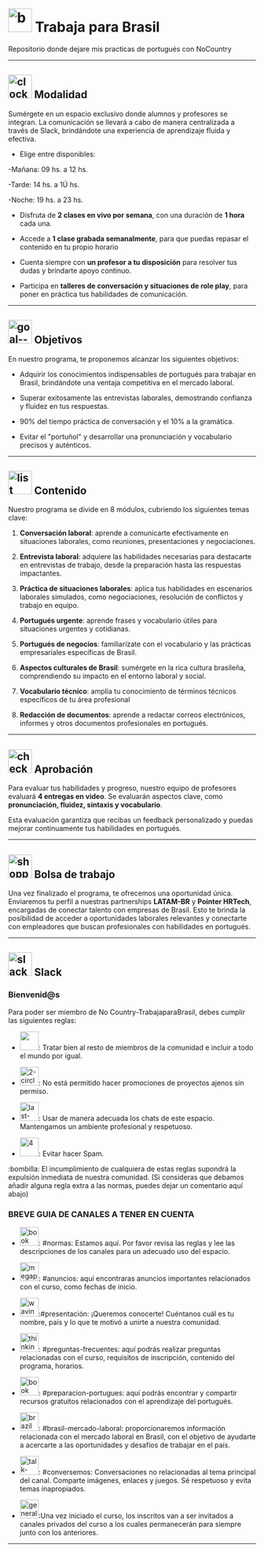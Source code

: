 # <img width="48" height="48" src="https://img.icons8.com/fluency/48/brazil.png" alt="brazil"/> Trabaja para Brasil

Repositorio donde dejare mis practicas de portugués con NoCountry

---

## <img width="48" height="48" src="https://img.icons8.com/dusk/48/clock--v1.png" alt="clock--v1"/> Modalidad

Sumérgete en un espacio exclusivo donde alumnos y profesores se integran. La comunicación se llevará a cabo de manera centralizada a través de Slack, brindándote una experiencia de aprendizaje fluida y efectiva.

- Elige entre disponibles:

-Mañana: 09 hs. a 12 hs.

-Tarde: 14 hs. a 1Ú hs.

-Noche: 19 hs. a 23 hs.

- Disfruta de **2 clases en vivo por semana**, con una duración de **1 hora** cada una.

- Accede a **1 clase grabada semanalmente**, para que puedas repasar el contenido en tu propio horario

- Cuenta siempre con **un profesor a tu disposición** para resolver tus dudas y brindarte apoyo continuo.

- Participa en **talleres de conversación y situaciones de role play**, para poner en práctica tus habilidades de comunicación.

---

## <img width="48" height="48" src="https://img.icons8.com/color/48/goal--v1.png" alt="goal--v1"/> Objetivos

En nuestro programa, te proponemos alcanzar los siguientes objetivos:

- Adquirir los conocimientos indispensables de portugués para trabajar en Brasil, brindándote una ventaja competitiva en el mercado laboral.

- Superar exitosamente las entrevistas laborales, demostrando confianza y fluidez en tus respuestas.

- 90% del tiempo práctica de conversación y el 10% a la gramática.

- Evitar el "portuñol" y desarrollar una pronunciación y vocabulario precisos y auténticos.

---

## <img width="48" height="48" src="https://img.icons8.com/bubbles/48/list.png" alt="list"/> Contenido

Nuestro programa se divide en 8 módulos, cubriendo los siguientes temas clave:

1. **Conversación laboral**: aprende a comunicarte efectivamente en situaciones laborales, como reuniones, presentaciones y negociaciones.

2. **Entrevista laboral**:  adquiere las habilidades necesarias para destacarte en entrevistas de trabajo, desde la preparación hasta las respuestas impactantes.

3.  **Práctica de situaciones laborales**: aplica tus habilidades en escenarios laborales simulados, como negociaciones,
resolución de conflictos y trabajo en equipo.

4. **Portugués urgente**: aprende frases y vocabulario útiles para situaciones urgentes y cotidianas.

5. **Portugués de negocios**: familiarízate con el vocabulario y las prácticas empresariales específicas de Brasil.

6. **Aspectos culturales de Brasil**: sumérgete en la rica cultura brasileña, comprendiendo su impacto en el entorno laboral
y social.

7. **Vocabulario técnico**: amplía tu conocimiento de términos técnicos específicos de tu área profesional

8. **Redacción de documentos**: aprende a redactar correos electrónicos, informes y otros documentos profesionales en portugués.

---

## <img width="48" height="48" src="https://img.icons8.com/emoji/48/check-mark-button-emoji.png" alt="check-mark-button-emoji"/> Aprobación

Para evaluar tus habilidades y progreso, nuestro equipo de profesores evaluará **4 entregas en video**. Se evaluarán
aspectos clave, como **pronunciación, fluidez, sintaxis y vocabulario**.

Esta evaluación garantiza que recibas un feedback personalizado y puedas mejorar continuamente tus habilidades en portugués.

---

## <img width="48" height="48" src="https://img.icons8.com/color/48/shopping-bag--v1.png" alt="shopping-bag--v1"/> Bolsa de trabajo

Una vez finalizado el programa, te ofrecemos una oportunidad única. Enviaremos tu perfil a nuestras partnerships **LATAM-BR** y **Pointer HRTech**,  encargadas de conectar talento con empresas de Brasil. Esto te brinda la posibilidad de acceder a
oportunidades laborales relevantes y conectarte con empleadores que buscan profesionales con habilidades en portugués.


---

## <img width="48" height="48" src="https://img.icons8.com/color/48/slack-new.png" alt="slack-new"/> Slack

### Bienvenid@s

Para poder ser miembro de No Country-TrabajaparaBrasil, debes cumplir las siguientes reglas:

- <img width="38" height="38" src="https://img.icons8.com/dusk/38/1.png" al3="1"/>: Tratar bien al resto de miembros de la comunidad e incluir a todo el mundo por igual.

- <img width="38" height="38" src="https://img.icons8.com/cute-clipart/38/2-circle-c.png" alt="2-circle-c"/>: No está permitido hacer promociones de proyectos ajenos sin permiso.

- <img width="38" height="38" src="https://img.icons8.com/doodle/38/last-hour-time-and-date.png" alt="last-hour-time-and-date"/>: Usar de manera adecuada los chats de este espacio. Mantengamos un ambiente profesional y respetuoso.

- <img width="38" height="38" src="https://img.icons8.com/clouds/38/4.png" alt="4"/>: Evitar hacer Spam.

:bombilla: El incumplimiento de cualquiera de estas reglas supondrá la expulsión inmediata de nuestra comunidad.
(Si consideras que debamos añadir alguna regla extra a las normas, puedes dejar un comentario aquí abajo)


### BREVE GUIA DE CANALES A TENER EN CUENTA

- <img width="38" height="38" src="https://img.icons8.com/nolan/38/book.png" alt="book"/>: #normas: Estamos aquí. Por favor revisa las reglas y lee las descripciones de los canales para un adecuado uso del espacio.

- <img width="38" height="38" src="https://img.icons8.com/fluency/38/megaphone.png" alt="megaphone"/>: #anuncios: aquí encontraras anuncios importantes relacionados con el curso, como fechas de inicio.

- <img width="38" height="38" src="https://img.icons8.com/emoji/38/waving-hand-emoji.png" alt="waving-hand-emoji"/>:#presentación: ¡Queremos conocerte! Cuéntanos cuál es tu nombre, país y lo que te motivó a unirte a nuestra comunidad.

- <img width="38" height="38" src="https://img.icons8.com/emoji/38/thinking-face.png" alt="thinking-face"/>: #preguntas-frecuentes: aquí podrás realizar preguntas relacionadas con el curso, requisitos de inscripción, contenido del programa, horarios.

- <img width="38" height="38" src="https://img.icons8.com/color/38/book.png" alt="book"/>: #preparacion-portugues: aquí podrás encontrar y compartir recursos gratuitos relacionados con el aprendizaje del portugués.

- <img width="38" height="38" src="https://img.icons8.com/stickers/38/brazil.png" alt="brazil"/>: #brasil-mercado-laboral: proporcionaremos información relacionada con el mercado laboral en Brasil, con el objetivo de ayudarte a acercarte a las oportunidades y desafíos de trabajar en el país.

- <img width="38" height="38" src="https://img.icons8.com/color/38/talk-female.png" alt="talk-female"/>: #conversemos: Conversaciones no relacionadas al tema principal del canal. Comparte imágenes, enlaces y juegos. Sé respetuoso y evita temas inapropiados.

- <img width="38" height="38" src="https://img.icons8.com/color/38/general-warning-sign.png" alt="general-warning-sign"/>:Una vez iniciado el curso, los inscritos van a ser invitados a canales privados del curso a los cuales permanecerán para siempre junto con los anteriores. 

---
